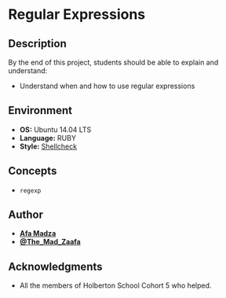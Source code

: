 # Regular Expressions

## Description
By the end of this project, students should be able to explain and understand:

* Understand when and how to use regular expressions

## Environment

* __OS:__ Ubuntu 14.04 LTS
* __Language:__ RUBY
* __Style:__ [Shellcheck](https://github.com/koalaman/shellcheck)

## Concepts
* ``regexp``

## Author

* [**Afa Madza**](https://github.com/AfaMadza)
* [**@The_Mad_Zaafa**](https://twitter.com/The_Mad_Zaafa)

## Acknowledgments
* All the members of Holberton School Cohort 5 who helped.